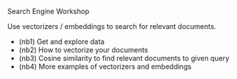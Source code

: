 Search Engine Workshop

Use vectorizers / embeddings to search for relevant documents.

* (nb1) Get and explore data
* (nb2) How to vectorize your documents
* (nb3) Cosine similarity to find relevant documents to given query
* (nb4) More examples of vectorizers and embeddings
